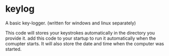 # keylog
A basic key-logger. (written for windows and linux separately)

This code will stores your keystrokes automatically in the directory you provide it. add this code to your startup to run it automatically when the comupter starts.
It will also store the date and time when the computer was started.
